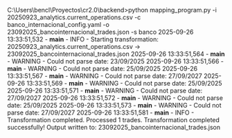 C:\Users\bencl\Proyectos\cr2.0\backend>python mapping_program.py -i 20250923_analytics.current_operations.csv -c banco_internacional_config.yaml -o 23092025_bancointernacional_trades.json -s banco
2025-09-26 13:33:51,532 - __main__ - INFO - Starting transformation: 20250923_analytics.current_operations.csv -> 23092025_bancointernacional_trades.json
2025-09-26 13:33:51,564 - __main__ - WARNING - Could not parse date: 23/09/2025
2025-09-26 13:33:51,566 - __main__ - WARNING - Could not parse date: 25/09/2025
2025-09-26 13:33:51,567 - __main__ - WARNING - Could not parse date: 27/09/2027
2025-09-26 13:33:51,569 - __main__ - WARNING - Could not parse date: 25/09/2025
2025-09-26 13:33:51,571 - __main__ - WARNING - Could not parse date: 27/09/2027
2025-09-26 13:33:51,572 - __main__ - WARNING - Could not parse date: 25/09/2025
2025-09-26 13:33:51,573 - __main__ - WARNING - Could not parse date: 27/09/2027
2025-09-26 13:33:51,581 - __main__ - INFO - Transformation completed. Processed 1 trades.
Transformation completed successfully!
Output written to: 23092025_bancointernacional_trades.json